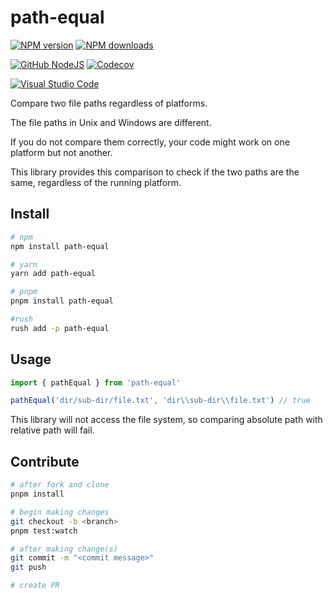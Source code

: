 # path-equal

[![NPM version][npm-image]][npm-url]
[![NPM downloads][downloads-image]][npm-url]

[![GitHub NodeJS][github-nodejs]][github-action-url]
[![Codecov][codecov-image]][codecov-url]

[![Visual Studio Code][vscode-image]][vscode-url]

Compare two file paths regardless of platforms.

The file paths in Unix and Windows are different.

If you do not compare them correctly,
your code might work on one platform but not another.

This library provides this comparison to check if the two paths are the same,
regardless of the running platform.

## Install

```sh
# npm
npm install path-equal

# yarn
yarn add path-equal

# pnpm
pnpm install path-equal

#rush
rush add -p path-equal
```

## Usage

```ts
import { pathEqual } from 'path-equal'

pathEqual('dir/sub-dir/file.txt', 'dir\\sub-dir\\file.txt') // true
```

This library will not access the file system,
so comparing absolute path with relative path will fail.

## Contribute

```sh
# after fork and clone
pnpm install

# begin making changes
git checkout -b <branch>
pnpm test:watch

# after making change(s)
git commit -m "<commit message>"
git push

# create PR
```

[codecov-image]: https://codecov.io/gh/unional/path-equal/branch/main/graph/badge.svg
[codecov-url]: https://codecov.io/gh/unional/path-equal
[downloads-image]: https://img.shields.io/npm/dm/path-equal.svg?style=flat
[github-nodejs]: https://github.com/unional/path-equal/actions/workflows/release.yml/badge.svg
[github-action-url]: https://github.com/unional/path-equal/actions/workflows/release.yml
[npm-image]: https://img.shields.io/npm/v/path-equal.svg?style=flat
[npm-url]: https://npmjs.org/package/path-equal
[vscode-image]: https://img.shields.io/badge/vscode-ready-green.svg
[vscode-url]: https://code.visualstudio.com/

